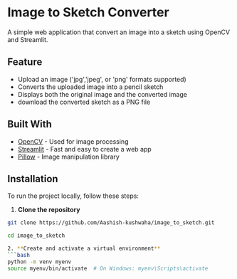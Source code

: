 # Image to Sketch Converter

A simple web application that convert an image into a sketch using OpenCV and Streamlit.

## Feature
- Upload an image ('jpg','jpeg', or 'png' formats supported)
- Converts the uploaded image into a pencil sketch
- Displays both the original image and the converted image
- download the converted sketch as a PNG file

## Built With

- [OpenCV](https://opencv.org/) - Used for image processing
- [Streamlit](https://streamlit.io/) - Fast and easy to create a web app
- [Pillow](https://python-pillow.org/) - Image manipulation library

## Installation

To run the project locally, follow these steps:
1. **Clone the repository**
```bash
git clone https://github.com/Aashish-kushwaha/image_to_sketch.git

cd image_to_sketch

2. **Create and activate a virtual environment**
```bash
python -m venv myenv
source myenv/bin/activate  # On Windows: myenv\Scripts\activate
